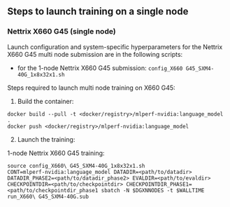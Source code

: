 ## Steps to launch training on a single node

### Nettrix X660 G45 (single node)
Launch configuration and system-specific hyperparameters for the Nettrix X660 G45
multi node submission are in the following scripts:
* for the 1-node Nettrix X660 G45 submission: `config_X660 G45_SXM4-40G_1x8x32x1.sh`

Steps required to launch multi node training on X660 G45:

1. Build the container:

```
docker build --pull -t <docker/registry>/mlperf-nvidia:language_model .
docker push <docker/registry>/mlperf-nvidia:language_model
```

2. Launch the training:

1-node Nettrix X660 G45 training:

```
source config_X660\ G45_SXM4-40G_1x8x32x1.sh
CONT=mlperf-nvidia:language_model DATADIR=<path/to/datadir> DATADIR_PHASE2=<path/to/datadir_phase2> EVALDIR=<path/to/evaldir> CHECKPOINTDIR=<path/to/checkpointdir> CHECKPOINTDIR_PHASE1=<path/to/checkpointdir_phase1 sbatch -N $DGXNNODES -t $WALLTIME run_X660\ G45_SXM4-40G.sub
```
